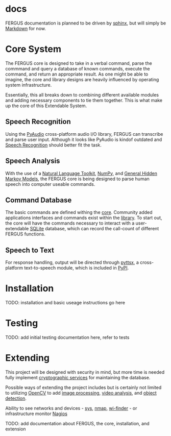 docs
======

FERGUS documentation is planned to be driven by [sphinx](http://sphinx-doc.org/), but will simply be [Markdown](http://daringfireball.net/projects/markdown/syntax) for now.

# Core System
The FERGUS core is designed to take in a verbal command, parse the commmand and query a database of known commands, execute the command, and return an appropriate result.  As one might be able to imagine, the core and library designs are heavily influenced by operating system infrastructure.

Essentially, this all breaks down to combining different available modules and adding necessary components to tie them together.  This is what make up the core of this Extendable System.

## Speech Recognition
Using the [PyAudio](http://people.csail.mit.edu/hubert/pyaudio/) cross-platform audio I/O library, FERGUS can transcribe and parse user input.  Although it looks like PyAudio is kindof outdated and [Speech Recognition](https://pypi.python.org/pypi/SpeechRecognition) should better fit the task.

## Speech Analysis
With the use of a [Natural Language Toolkit](http://www.nltk.org/), [NumPy](www.numpy.org), and [General Hidden Markov Models](http://ghmm.org/), the FERGUS core is being designed to parse human speech into computer useable commands.

## Command Database
The basic commands are defined withing the [core](https://github.com/andrewbates09/FERGUS/tree/master/core).  Community added applications interfaces and commands exist within the [library](https://github.com/andrewbates09/FERGUS/tree/master/library).  To start out, the core will have the commands necessary to interact with a user-extendable [SQLite](http://www.sqlite.org/) database, which can record the call-count of different FERGUS functions.

## Speech to Text
For response handling, output will be directed through [pyttsx](http://pyttsx.readthedocs.org/en/latest/index.html), a cross-platform text-to-speech module, which is included in [PyPI](https://pypi.python.org/pypi).

# Installation
TODO: installation and basic useage instructions go here

# Testing
TODO: add initial testing documentation here, refer to tests

# Extending
This project will be designed with security in mind, but more time is needed fully implement [cryptographic services](https://docs.python.org/3.4/library/crypto.html) for maintaining the database.

Possible ways of extending the project includes but is certainly not limited to utilizing [OpenCV](http://docs.opencv.org/) to add [image processing](http://docs.opencv.org/trunk/doc/py_tutorials/py_imgproc/py_table_of_contents_imgproc/py_table_of_contents_imgproc.html#py-table-of-content-imgproc), [video analysis](http://docs.opencv.org/trunk/doc/py_tutorials/py_video/py_table_of_contents_video/py_table_of_contents_video.html#py-table-of-content-video), and [object detection](http://docs.opencv.org/trunk/doc/py_tutorials/py_objdetect/py_table_of_contents_objdetect/py_table_of_contents_objdetect.html#py-table-of-content-objdetection).

Ability to see networks and devices - [sys](https://docs.python.org/3/library/sys.html), [nmap](https://pypi.python.org/pypi/python-nmap), [wi-finder](https://github.com/mpescimoro/wi-finder/blob/master/wifinder.py) - or infrastructure monitor [Nagios](http://www.nagios.org/)

TODO: add documentation about FERGUS, the core, installation, and extension
